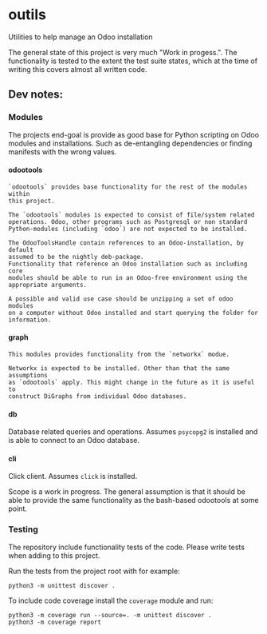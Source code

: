 # outils
Utilities to help manage an Odoo installation

The general state of this project is very much "Work in progess.".
The functionality is tested to the extent the test suite states, which at the
time of writing this covers almost all written code.

## Dev notes:

### Modules

The projects end-goal is provide as good base for Python scripting on Odoo
modules and installations. Such as de-entangling dependencies or finding
manifests with the wrong values.


#### odootools

    `odootools` provides base functionality for the rest of the modules within
    this project.

    The `odootools` modules is expected to consist of file/system related
    operations. Odoo, other programs such as Postgresql or non standard
    Python-modules (including `odoo`) are not expected to be installed.

    The OdooToolsHandle contain references to an Odoo-installation, by default
    assumed to be the nightly deb-package.
    Functionality that reference an Odoo installation such as including core
    modules should be able to run in an Odoo-free environment using the
    appropriate arguments.

    A possible and valid use case should be unzipping a set of odoo modules
    on a computer without Odoo installed and start querying the folder for
    information.

#### graph

    This modules provides functionality from the `networkx` modue.

    Networkx is expected to be installed. Other than that the same assumptions
    as `odootools` apply. This might change in the future as it is useful to
    construct DiGraphs from individual Odoo databases.

#### db

Database related queries and operations. Assumes `psycopg2` is installed and is
able to connect to an Odoo database.

#### cli

Click client. Assumes `click` is installed.

Scope is a work in progress. The general assumption is that it should be able
to provide the same functionality as the bash-based odootools at some point.


### Testing

The repository include functionality tests of the code. Please write tests when
adding to this project.

Run the tests from the project root with for example:
```
python3 -m unittest discover .
```
To include code coverage install the `coverage` module and run:
```
python3 -m coverage run --source=. -m unittest discover .
python3 -m coverage report
```

